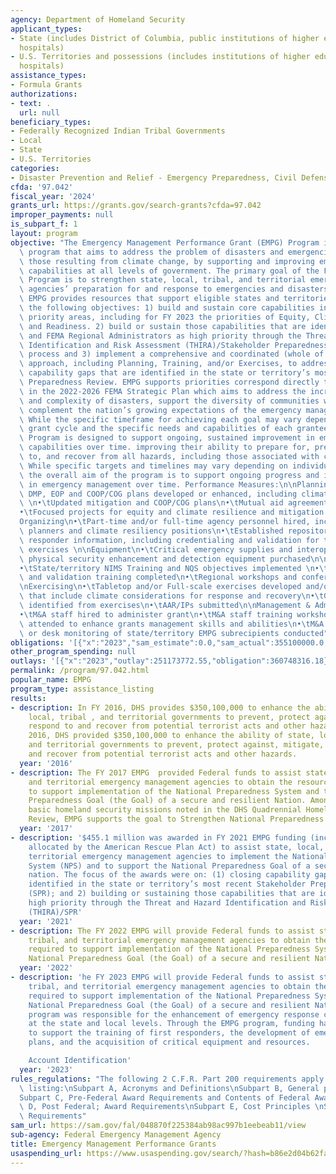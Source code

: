 ```yaml
---
agency: Department of Homeland Security
applicant_types:
- State (includes District of Columbia, public institutions of higher education and
  hospitals)
- U.S. Territories and possessions (includes institutions of higher education and
  hospitals)
assistance_types:
- Formula Grants
authorizations:
- text: .
  url: null
beneficiary_types:
- Federally Recognized Indian Tribal Governments
- Local
- State
- U.S. Territories
categories:
- Disaster Prevention and Relief - Emergency Preparedness, Civil Defense
cfda: '97.042'
fiscal_year: '2024'
grants_url: https://grants.gov/search-grants?cfda=97.042
improper_payments: null
is_subpart_f: 1
layout: program
objective: "The Emergency Management Performance Grant (EMPG) Program is a critical\
  \ program that aims to address the problem of disasters and emergencies, including\
  \ those resulting from climate change, by supporting and improving emergency management\
  \ capabilities at all levels of government. The primary goal of the FY 2023 EMPG\
  \ Program is to strengthen state, local, tribal, and territorial emergency management\
  \ agencies’ preparation for and response to emergencies and disasters at all levels.\
  \ EMPG provides resources that support eligible states and territories in meeting\
  \ the following objectives: 1) build and sustain core capabilities in the national\
  \ priority areas, including for FY 2023 the priorities of Equity, Climate Resilience,\
  \ and Readiness. 2) build or sustain those capabilities that are identified by recipients\
  \ and FEMA Regional Administrators as high priority through the Threat and Hazard\
  \ Identification and Risk Assessment (THIRA)/Stakeholder Preparedness Review (SPR)\
  \ process and 3) implement a comprehensive and coordinated (whole of community)\
  \ approach, including Planning, Training, and/or Exercises, to address and close\
  \ capability gaps that are identified in the state or territory’s most recent Stakeholder\
  \ Preparedness Review. EMPG supports priorities correspond directly to goals outlined\
  \ in the 2022-2026 FEMA Strategic Plan which aims to address the increasing range\
  \ and complexity of disasters, support the diversity of communities we serve, and\
  \ complement the nation’s growing expectations of the emergency management community.\
  \ While the specific timeframe for achieving each goal may vary depending on the\
  \ grant cycle and the specific needs and capabilities of each grantee, FEMA's EMPG\
  \ Program is designed to support ongoing, sustained improvement in emergency management\
  \ capabilities over time. improving their ability to prepare for, prevent, respond\
  \ to, and recover from all hazards, including those associated with climate change.\
  \ While specific targets and timelines may vary depending on individual grant awards,\
  \ the overall aim of the program is to support ongoing progress and improvement\
  \ in emergency management over time. Performance Measures:\n\nPlanning:\n•\tState/territory\
  \ DMP, EOP and COOP/COG plans developed or enhanced, including climate considerations\
  \ \n•\tUpdated mitigation and COOP/COG plans\n•\tMutual aid agreements established\n\
  •\tFocused projects for equity and climate resilience and mitigation planning\n\n\
  Organizing\n•\tPart-time and/or full-time agency personnel hired, including equity\
  \ planners and climate resiliency positions\n•\tEstablished repository of emergency\
  \ responder information, including credentialing and validation for training and\
  \ exercises \n\nEquipment\n•\tCritical emergency supplies and interoperable communications,\
  \ physical security enhancement and detection equipment purchased\n\nTraining\n\
  •\tState/territory NIMS Training and NQS objectives implemented \n•\tCredentialing\
  \ and validation training completed\n•\tRegional workshops and conferences held\n\
  \nExercising\n•\tTabletop and/or Full-scale exercises developed and/or conducted\
  \ that include climate considerations for response and recovery\n•\tGaps/challenges\
  \ identified from exercises\n•\tAAR/IPs submitted\n\nManagement & Administration\n\
  •\tM&A staff hired to administer grant\n•\tM&A staff training workshops or conferences\
  \ attended to enhance grants management skills and abilities\n•\tM&A staff site\
  \ or desk monitoring of state/territory EMPG subrecipients conducted"
obligations: '[{"x":"2023","sam_estimate":0.0,"sam_actual":355100000.0,"usa_spending_actual":360114603.7},{"x":"2024","sam_estimate":0.0,"sam_actual":710200000.0,"usa_spending_actual":473377700.29},{"x":"2025","sam_estimate":0.0,"sam_actual":0.0,"usa_spending_actual":-1528379.04}]'
other_program_spending: null
outlays: '[{"x":"2023","outlay":251173772.55,"obligation":360748316.18},{"x":"2024","outlay":60323969.6,"obligation":481553308.02},{"x":"2025","outlay":0.0,"obligation":-165399.15}]'
permalink: /program/97.042.html
popular_name: EMPG
program_type: assistance_listing
results:
- description: In FY 2016, DHS provides $350,100,000 to enhance the ability of state,
    local, tribal , and territorial governments to prevent, protect against, mitigate,
    respond to and recover from potential terrorist acts and other hazards. In FY
    2016, DHS provided $350,100,000 to enhance the ability of state, local, tribal,
    and territorial governments to prevent, protect against, mitigate, respond to
    and recover from potential terrorist acts and other hazards.
  year: '2016'
- description: The FY 2017 EMPG  provided Federal funds to assist state, local, tribal,
    and territorial emergency management agencies to obtain the resources required
    to support implementation of the National Preparedness System and the National
    Preparedness Goal (the Goal) of a secure and resilient Nation. Among the five
    basic homeland security missions noted in the DHS Quadrennial Homeland Security
    Review, EMPG supports the goal to Strengthen National Preparedness and Resilience.
  year: '2017'
- description: '$455.1 million was awarded in FY 2021 EMPG funding (including $100M
    allocated by the American Rescue Plan Act) to assist state, local, tribal, and
    territorial emergency management agencies to implement the National Preparedness
    System (NPS) and to support the National Preparedness Goal of a secure and resilient
    nation. The focus of the awards were on: (1) closing capability gaps that are
    identified in the state or territory’s most recent Stakeholder Preparedness Review
    (SPR); and 2) building or sustaining those capabilities that are identified as
    high priority through the Threat and Hazard Identification and Risk Assessment
    (THIRA)/SPR'
  year: '2021'
- description: The FY 2022 EMPG will provide Federal funds to assist state, local,
    tribal, and territorial emergency management agencies to obtain the resources
    required to support implementation of the National Preparedness System and the
    National Preparedness Goal (the Goal) of a secure and resilient Nation.
  year: '2022'
- description: 'he FY 2023 EMPG will provide Federal funds to assist state, local,
    tribal, and territorial emergency management agencies to obtain the resources
    required to support implementation of the National Preparedness System and the
    National Preparedness Goal (the Goal) of a secure and resilient Nation. The EMPG
    program was responsible for the enhancement of emergency response capabilities
    at the state and local levels. Through the EMPG program, funding has been allocated
    to support the training of first responders, the development of emergency response
    plans, and the acquisition of critical equipment and resources.

    Account Identification'
  year: '2023'
rules_regulations: "The following 2 C.F.R. Part 200 requirements apply to this assistance\
  \ listing:\nSubpart A, Acronyms and Definitions\nSubpart B, General provisions\n\
  Subpart C, Pre-Federal Award Requirements and Contents of Federal Awards\nSubpart\
  \ D, Post Federal; Award Requirements\nSubpart E, Cost Principles \nSubpart F, Audit\
  \ Requirements"
sam_url: https://sam.gov/fal/048870f225384ab98ac997b1eebeab11/view
sub-agency: Federal Emergency Management Agency
title: Emergency Management Performance Grants
usaspending_url: https://www.usaspending.gov/search/?hash=b86e2d04b62fa2981a07620394069877
---
```

